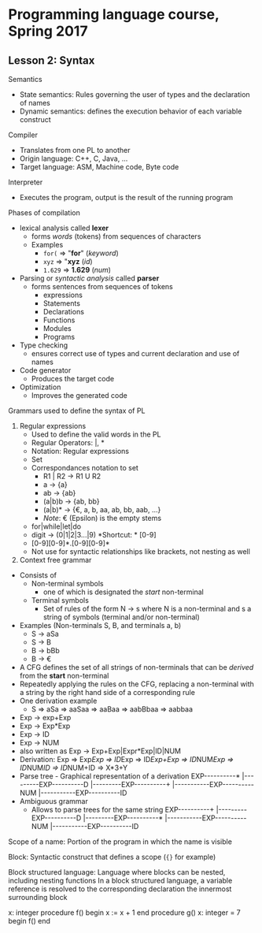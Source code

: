 # Programming language course, Spring 2017

## Lesson 2: Syntax

Semantics
- State semantics: Rules governing the user of types and the declaration of names
- Dynamic semantics: defines the execution behavior of each variable construct

Compiler
- Translates from one PL to another
- Origin language: C++, C, Java, ...
- Target language: ASM, Machine code, Byte code

Interpreter
- Executes the program, output is the result of the running program

Phases of compilation
- lexical analysis called **lexer**
	- forms *words* (tokens) from sequences of characters
	- Examples
		- `for(` => "**for**" (*keyword*)
		- `xyz` => "**xyz** (*id*)
		- `1.629` => **1.629** (*num*)
- Parsing or *syntactic analysis* called **parser**
	- forms sentences from sequences of tokens
		- expressions
		- Statements
		- Declarations
		- Functions
		- Modules
		- Programs
- Type checking
	- ensures correct use of types and current declaration and use of names
- Code generator
	- Produces the target code
- Optimization
	- Improves the generated code

Grammars used to define the syntax of PL
1. Regular expressions
	- Used to define the valid words in the PL
	- Regular Operators: |, \*
	- Notation: Regular expressions
	- Set
	- Correspondances notation to set
		- R1 | R2 -> R1 U R2
		- a -> {a}
		- ab -> {ab}
		- (a|b)b -> {ab, bb}
		- (a|b)\* -> {€, a, b, aa, ab, bb, aab, ...}
		- *Note*: € (Epsilon) is the empty stems
	- for|while|let|do
	- digit -> (0|1|2|3...|9)  *Shortcut: * [0-9]
	- [0-9][0-9]\*.[0-9][0-9]\*
	- Not use for syntactic relationships like brackets, not nesting as well
2. Context free grammar
- Consists of
	- Non-terminal symbols
		- one of which is designated the *start* non-terminal
	- Terminal symbols
		- Set of rules of the form N -> s where N is a non-terminal and s a string of symbols (terminal and/or non-terminal)
- Examples (Non-terminals S, B, and terminals a, b)
	- S -> aSa
	- S -> B
	- B -> bBb
	- B -> €
- A CFG defines the set of all strings of non-terminals that can be *derived* from the **start** non-terminal
- Repeatedly applying the rules on the CFG, replacing a non-terminal with a string by the right hand side of a corresponding rule
- One derivation example
	- S => aSa => aaSaa => aaBaa => aabBbaa => aabbaa
- Exp -> exp+Exp
- Exp -> Exp*Exp
- Exp -> ID
- Exp -> NUM
- also written as Exp -> Exp+Exp|Expr*Exp|ID|NUM
- Derivation: Exp => Exp*Exp => ID*Exp => ID*Exp+Exp => ID*NUM*Exp => ID*NUM*ID => ID*NUM+ID => X*3+Y
- Parse tree - Graphical representation of a derivation
EXP----------*
   |---------EXP----------D
   |---------EXP----------+
			  |-----------EXP----------NUM
			  |-----------EXP----------ID
- Ambiguous grammar
	- Allows to parse trees for the same string
EXP----------+
   |---------EXP----------D
   |---------EXP----------*
			  |-----------EXP----------NUM
			  |-----------EXP----------ID
			  
Scope of a name: Portion of the program in which the name is visible

Block: Syntactic construct that defines a scope (`{}` for example)

Block structured language: Language where blocks can be nested, including nesting functions
In a block structured language, a variable reference is resolved to the corresponding declaration the innermost surrounding block

x: integer
procedure f()
begin
	x := x + 1
end
procedure g()
	x: integer = 7
begin
	f()
end